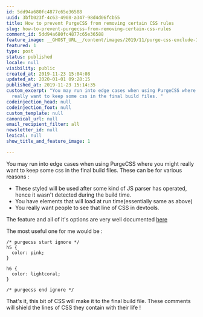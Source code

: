 ```yaml
---
id: 5dd94a680fc4877c65e36588
uuid: 3bfb023f-4c63-4908-a347-98d4d06fcb55
title: How to prevent PurgeCSS from removing certain CSS rules
slug: how-to-prevent-purgecss-from-removing-certain-css-rules
comment_id: 5dd94a680fc4877c65e36588
feature_image: __GHOST_URL__/content/images/2019/11/purge-css-exclude-1.jpg
featured: 1
type: post
status: published
locale: null
visibility: public
created_at: 2019-11-23 15:04:08
updated_at: 2020-01-01 09:28:15
published_at: 2019-11-23 15:14:35
custom_excerpt: "You may run into edge cases when using PurgeCSS where you might
  really want to keep some css in the final build files. "
codeinjection_head: null
codeinjection_foot: null
custom_template: null
canonical_url: null
email_recipient_filter: all
newsletter_id: null
lexical: null
show_title_and_feature_image: 1

---
```


You may run into edge cases when using PurgeCSS where you might really want to keep some css in the final build files. These can be for various reasons :

*   These styled will be used after some kind of JS parser has operated, hence it wasn't detected during the build time.
*   You have elements that will load at run time(essentially same as above)
*   You really want people to see that line of CSS in devtools.

The feature and all of it's options are very well documented [here](https://github.com/FullHuman/purgecss-docs/blob/master/whitelisting.md)

The most useful one for me would be :

    /* purgecss start ignore */
    h5 {
      color: pink;
    }
    
    h6 {
      color: lightcoral;
    }
    
    /* purgecss end ignore */

That's it, this bit of CSS will make it to the final build file. These comments will shield the lines of CSS they contain with their life !